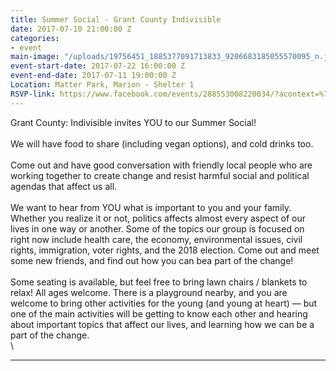 ```yaml
---
title: Summer Social - Grant County Indivisible
date: 2017-07-10 21:00:00 Z
categories:
- event
main-image: "/uploads/19756451_1885377091713833_9206683185055570095_n.jpg"
event-start-date: 2017-07-22 16:00:00 Z
event-end-date: 2017-07-11 19:00:00 Z
Location: Matter Park, Marion - Shelter 1
RSVP-link: https://www.facebook.com/events/288553008220034/?acontext=%7B%22ref%22%3A%223%22%2C%22ref_newsfeed_story_type%22%3A%22regular%22%2C%22action_history%22%3A%22null%22%7D
---
```


Grant County: Indivisible invites YOU to our Summer Social!\
\
We will have food to share (including vegan options), and cold drinks too.\
\
Come out and have good conversation with friendly local people who are working together to create change and resist harmful social and political agendas that affect us all.\
\
We want to hear from YOU what is important to you and your family. Whether you realize it or not, politics affects almost every aspect of our lives in one way or another. Some of the topics our group is focused on right now include health care, the economy, environmental issues, civil rights, immigration, voter rights, and the 2018 election. Come out and meet some new friends, and find out how you can bea part of the change!\
\
Some seating is available, but feel free to bring lawn chairs / blankets to relax! All ages welcome. There is a playground nearby, and you are welcome to bring other activities for the young (and young at heart) — but one of the main activities will be getting to know each other and hearing about important topics that affect our lives, and learning how we can be a part of the change.\
\\

* * * * * * * * * * 